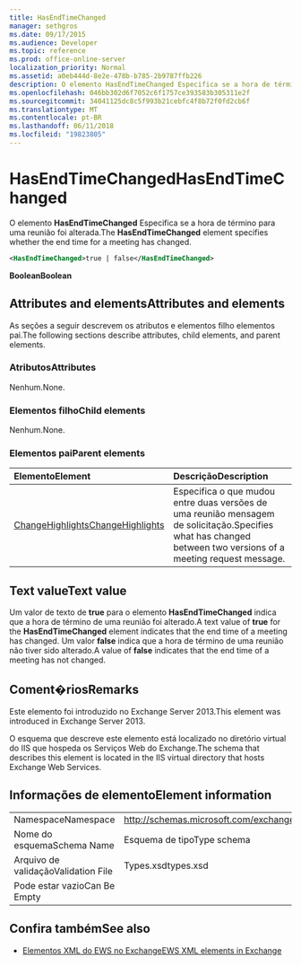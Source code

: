 ```yaml
---
title: HasEndTimeChanged
manager: sethgros
ms.date: 09/17/2015
ms.audience: Developer
ms.topic: reference
ms.prod: office-online-server
localization_priority: Normal
ms.assetid: a0eb444d-8e2e-478b-b785-2b9787ffb226
description: O elemento HasEndTimeChanged Especifica se a hora de término para uma reunião foi alterada.
ms.openlocfilehash: 046bb302d6f7052c6f1757ce393583b305311e2f
ms.sourcegitcommit: 34041125dc8c5f993b21cebfc4f8b72f0fd2cb6f
ms.translationtype: MT
ms.contentlocale: pt-BR
ms.lasthandoff: 06/11/2018
ms.locfileid: "19823805"
---
```

# <a name="hasendtimechanged"></a><span data-ttu-id="a8caf-103">HasEndTimeChanged</span><span class="sxs-lookup"><span data-stu-id="a8caf-103">HasEndTimeChanged</span></span>

<span data-ttu-id="a8caf-104">O elemento **HasEndTimeChanged** Especifica se a hora de término para uma reunião foi alterada.</span><span class="sxs-lookup"><span data-stu-id="a8caf-104">The **HasEndTimeChanged** element specifies whether the end time for a meeting has changed.</span></span> 
  
```XML
<HasEndTimeChanged>true | false</HasEndTimeChanged>
```

 <span data-ttu-id="a8caf-105">**Boolean**</span><span class="sxs-lookup"><span data-stu-id="a8caf-105">**Boolean**</span></span>
## <a name="attributes-and-elements"></a><span data-ttu-id="a8caf-106">Attributes and elements</span><span class="sxs-lookup"><span data-stu-id="a8caf-106">Attributes and elements</span></span>

<span data-ttu-id="a8caf-107">As seções a seguir descrevem os atributos e elementos filho elementos pai.</span><span class="sxs-lookup"><span data-stu-id="a8caf-107">The following sections describe attributes, child elements, and parent elements.</span></span>
  
### <a name="attributes"></a><span data-ttu-id="a8caf-108">Atributos</span><span class="sxs-lookup"><span data-stu-id="a8caf-108">Attributes</span></span>

<span data-ttu-id="a8caf-109">Nenhum.</span><span class="sxs-lookup"><span data-stu-id="a8caf-109">None.</span></span>
  
### <a name="child-elements"></a><span data-ttu-id="a8caf-110">Elementos filho</span><span class="sxs-lookup"><span data-stu-id="a8caf-110">Child elements</span></span>

<span data-ttu-id="a8caf-111">Nenhum.</span><span class="sxs-lookup"><span data-stu-id="a8caf-111">None.</span></span>
  
### <a name="parent-elements"></a><span data-ttu-id="a8caf-112">Elementos pai</span><span class="sxs-lookup"><span data-stu-id="a8caf-112">Parent elements</span></span>

|<span data-ttu-id="a8caf-113">**Elemento**</span><span class="sxs-lookup"><span data-stu-id="a8caf-113">**Element**</span></span>|<span data-ttu-id="a8caf-114">**Descrição**</span><span class="sxs-lookup"><span data-stu-id="a8caf-114">**Description**</span></span>|
|:-----|:-----|
|[<span data-ttu-id="a8caf-115">ChangeHighlights</span><span class="sxs-lookup"><span data-stu-id="a8caf-115">ChangeHighlights</span></span>](changehighlights.md) <br/> |<span data-ttu-id="a8caf-116">Especifica o que mudou entre duas versões de uma reunião mensagem de solicitação.</span><span class="sxs-lookup"><span data-stu-id="a8caf-116">Specifies what has changed between two versions of a meeting request message.</span></span>  <br/> |
   
## <a name="text-value"></a><span data-ttu-id="a8caf-117">Text value</span><span class="sxs-lookup"><span data-stu-id="a8caf-117">Text value</span></span>

<span data-ttu-id="a8caf-118">Um valor de texto de **true** para o elemento **HasEndTimeChanged** indica que a hora de término de uma reunião foi alterado.</span><span class="sxs-lookup"><span data-stu-id="a8caf-118">A text value of **true** for the **HasEndTimeChanged** element indicates that the end time of a meeting has changed.</span></span> <span data-ttu-id="a8caf-119">Um valor **false** indica que a hora de término de uma reunião não tiver sido alterado.</span><span class="sxs-lookup"><span data-stu-id="a8caf-119">A value of **false** indicates that the end time of a meeting has not changed.</span></span> 
  
## <a name="remarks"></a><span data-ttu-id="a8caf-120">Coment�rios</span><span class="sxs-lookup"><span data-stu-id="a8caf-120">Remarks</span></span>

<span data-ttu-id="a8caf-121">Este elemento foi introduzido no Exchange Server 2013.</span><span class="sxs-lookup"><span data-stu-id="a8caf-121">This element was introduced in Exchange Server 2013.</span></span>
  
<span data-ttu-id="a8caf-122">O esquema que descreve este elemento está localizado no diretório virtual do IIS que hospeda os Serviços Web do Exchange.</span><span class="sxs-lookup"><span data-stu-id="a8caf-122">The schema that describes this element is located in the IIS virtual directory that hosts Exchange Web Services.</span></span>
  
## <a name="element-information"></a><span data-ttu-id="a8caf-123">Informações de elemento</span><span class="sxs-lookup"><span data-stu-id="a8caf-123">Element information</span></span>

|||
|:-----|:-----|
|<span data-ttu-id="a8caf-124">Namespace</span><span class="sxs-lookup"><span data-stu-id="a8caf-124">Namespace</span></span>  <br/> |http://schemas.microsoft.com/exchange/services/2006/types  <br/> |
|<span data-ttu-id="a8caf-125">Nome do esquema</span><span class="sxs-lookup"><span data-stu-id="a8caf-125">Schema Name</span></span>  <br/> |<span data-ttu-id="a8caf-126">Esquema de tipo</span><span class="sxs-lookup"><span data-stu-id="a8caf-126">Type schema</span></span>  <br/> |
|<span data-ttu-id="a8caf-127">Arquivo de validação</span><span class="sxs-lookup"><span data-stu-id="a8caf-127">Validation File</span></span>  <br/> |<span data-ttu-id="a8caf-128">Types.xsd</span><span class="sxs-lookup"><span data-stu-id="a8caf-128">types.xsd</span></span>  <br/> |
|<span data-ttu-id="a8caf-129">Pode estar vazio</span><span class="sxs-lookup"><span data-stu-id="a8caf-129">Can Be Empty</span></span>  <br/> ||
   
## <a name="see-also"></a><span data-ttu-id="a8caf-130">Confira também</span><span class="sxs-lookup"><span data-stu-id="a8caf-130">See also</span></span>



- [<span data-ttu-id="a8caf-131">Elementos XML do EWS no Exchange</span><span class="sxs-lookup"><span data-stu-id="a8caf-131">EWS XML elements in Exchange</span></span>](ews-xml-elements-in-exchange.md)

